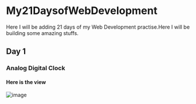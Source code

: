 # My21DaysofWebDevelopment
Here I will be adding 21 days of my Web Development practise.Here I will be building some amazing stuffs.
## Day 1
### Analog Digital Clock
#### Here is the view
![image](https://user-images.githubusercontent.com/76655696/126866389-cfb35bae-e31d-4f64-bff7-253150ee96d8.png)
